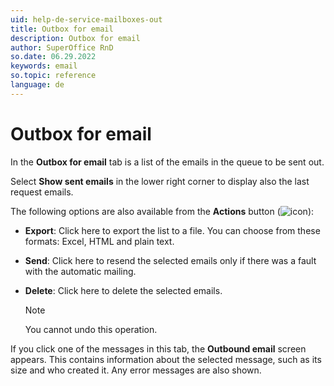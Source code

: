 ```yaml
---
uid: help-de-service-mailboxes-out
title: Outbox for email
description: Outbox for email
author: SuperOffice RnD
so.date: 06.29.2022
keywords: email
so.topic: reference
language: de
---
```


# Outbox for email

In the **Outbox for email** tab is a list of the emails in the queue to be sent out.

Select **Show sent emails** in the lower right corner to display also the last request emails.

The following options are also available from the **Actions** button (![icon][img1]):

* **Export**: Click here to export the list to a file. You can choose from these formats: Excel, HTML and plain text.

* **Send**: Click here to resend the selected emails only if there was a fault with the automatic mailing.

* **Delete**: Click here to delete the selected emails.

    > [!NOTE]
    > You cannot undo this operation.

If you click one of the messages in this tab, the **Outbound email** screen appears. This contains information about the selected message, such as its size and who created it. Any error messages are also shown.

<!-- Referenced links -->

<!-- Referenced images -->
[img1]: ../../../../../media/icons/btn-menu.png

